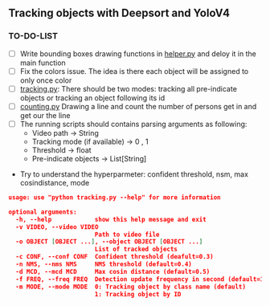 ## Tracking objects with Deepsort and YoloV4


### TO-DO-LIST
- [ ] Write bounding boxes drawing functions in [helper.py](./helper.py) and deloy it in the main function
- [ ] Fix the colors issue. The idea is there each object will be assigned to only once color
- [ ] [tracking.py](./tracking.py): There should be two modes: tracking all pre-indicate objects or tracking an object following its id
- [ ] [counting.py](./counting.py) Drawing a line and count the number of persons get in and get our the line
- [ ] The running scripts should contains parsing arguments as following:
  - Video path -> String
  - Tracking mode (if available) -> 0 , 1
  - Threshold -> float
  - Pre-indicate objects -> List[String]
  
- Try to understand the hyperparmeter: confident threshold, nsm, max cosindistance, mode


```json
usage: use "python tracking.py --help" for more information

optional arguments:
  -h, --help            show this help message and exit
  -v VIDEO, --video VIDEO
                        Path to video file
  -o OBJECT [OBJECT ...], --object OBJECT [OBJECT ...]
                        List of tracked objects
  -c CONF, --conf CONF  Confident threshold (deafult=0.3)
  -n NMS, --nms NMS     NMS threshold (default=0.4)
  -d MCD, --mcd MCD     Max cosin distance (default=0.5)
  -f FREQ, --freq FREQ  Detection update frequency in second (default=1.0)
  -m MODE, --mode MODE  0: Tracking object by class name (default)
                        1: Tracking object by ID
```